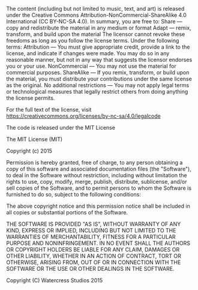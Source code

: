 The content (including but not limited to music, text, and art) is released under the Creative Commons Attribution-NonCommercial-ShareAlike 4.0 International (CC BY-NC-SA 4.0).
In summary, you are free to:
	Share — copy and redistribute the material in any medium or format
	Adapt — remix, transform, and build upon the material
	The licensor cannot revoke these freedoms as long as you follow the license terms.
Under the following terms:
	Attribution — You must give appropriate credit, provide a link to the license, and indicate if changes were made. You may do so in any reasonable manner, but not in any way that suggests the licensor endorses you or your use.
	NonCommercial — You may not use the material for commercial purposes.
	ShareAlike — If you remix, transform, or build upon the material, you must distribute your contributions under the same license as the original.
	No additional restrictions — You may not apply legal terms or technological measures that legally restrict others from doing anything the license permits.

For the full text of the license, visit https://creativecommons.org/licenses/by-nc-sa/4.0/legalcode


The code is released under the MIT License

The MIT License (MIT)

Copyright (c) 2015

Permission is hereby granted, free of charge, to any person obtaining a copy
of this software and associated documentation files (the "Software"), to deal
in the Software without restriction, including without limitation the rights
to use, copy, modify, merge, publish, distribute, sublicense, and/or sell
copies of the Software, and to permit persons to whom the Software is
furnished to do so, subject to the following conditions:

The above copyright notice and this permission notice shall be included in all
copies or substantial portions of the Software.

THE SOFTWARE IS PROVIDED "AS IS", WITHOUT WARRANTY OF ANY KIND, EXPRESS OR
IMPLIED, INCLUDING BUT NOT LIMITED TO THE WARRANTIES OF MERCHANTABILITY,
FITNESS FOR A PARTICULAR PURPOSE AND NONINFRINGEMENT. IN NO EVENT SHALL THE
AUTHORS OR COPYRIGHT HOLDERS BE LIABLE FOR ANY CLAIM, DAMAGES OR OTHER
LIABILITY, WHETHER IN AN ACTION OF CONTRACT, TORT OR OTHERWISE, ARISING FROM,
OUT OF OR IN CONNECTION WITH THE SOFTWARE OR THE USE OR OTHER DEALINGS IN THE
SOFTWARE.

Copyright (C) Watercress Studios 2015